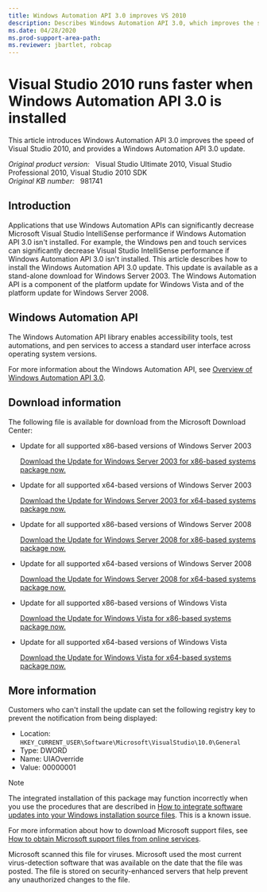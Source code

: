 ```yaml
---
title: Windows Automation API 3.0 improves VS 2010
description: Describes Windows Automation API 3.0, which improves the speed and performance of Visual Studio 2010.
ms.date: 04/28/2020
ms.prod-support-area-path:
ms.reviewer: jbartlet, robcap
---
```

# Visual Studio 2010 runs faster when Windows Automation API 3.0 is installed

This article introduces Windows Automation API 3.0 improves the speed of Visual Studio 2010, and provides a Windows Automation API 3.0 update.

_Original product version:_ &nbsp; Visual Studio Ultimate 2010, Visual Studio Professional 2010, Visual Studio 2010 SDK  
_Original KB number:_ &nbsp; 981741

## Introduction

Applications that use Windows Automation APIs can significantly decrease Microsoft Visual Studio IntelliSense performance if Windows Automation API 3.0 isn't installed. For example, the Windows pen and touch services can significantly decrease Visual Studio IntelliSense performance if Windows Automation API 3.0 isn't installed. This article describes how to install the Windows Automation API 3.0 update. This update is available as a stand-alone download for Windows Server 2003. The Windows Automation API is a component of the platform update for Windows Vista and of the platform update for Windows Server 2008.

## Windows Automation API

The Windows Automation API library enables accessibility tools, test automations, and pen services to access a standard user interface across operating system versions.

For more information about the Windows Automation API, see [Overview of Windows Automation API 3.0](/windows/win32/winauto/windows-automation-api-overview).

## Download information

The following file is available for download from the Microsoft Download Center:  

- Update for all supported x86-based versions of Windows Server 2003

    [Download the Update for Windows Server 2003 for x86-based systems package now.](https://www.microsoft.com/download/details.aspx?FamilyId=05101d13-1bbf-407e-80bd-4a538d96590e)

- Update for all supported x64-based versions of Windows Server 2003

    [Download the Update for Windows Server 2003 for x64-based systems package now.](https://www.microsoft.com/download/details.aspx?FamilyId=199333ad-a9af-4ccd-839a-4d526c6457c5)

- Update for all supported x86-based versions of Windows Server 2008

    [Download the Update for Windows Server 2008 for x86-based systems package now.](https://www.microsoft.com/download/details.aspx?FamilyId=468e4f78-d411-4932-8719-76a0b2eb1443)

- Update for all supported x64-based versions of Windows Server 2008

    [Download the Update for Windows Server 2008 for x64-based systems package now.](https://www.microsoft.com/download/details.aspx?FamilyId=5cc9aaae-9f7a-442a-8af6-113fa0068c48)

- Update for all supported x86-based versions of Windows Vista

    [Download the Update for Windows Vista for x86-based systems package now.](https://www.microsoft.com/download/details.aspx?FamilyId=6936fcf6-a63b-4b0c-afa4-ec90ed4caee6)

- Update for all supported x64-based versions of Windows Vista

    [Download the Update for Windows Vista for x64-based systems package now.](https://www.microsoft.com/download/details.aspx?FamilyId=ed01a526-82d8-49a3-b6c0-2722586b1c12)

## More information

Customers who can't install the update can set the following registry key to prevent the notification from being displayed:  

- Location: `HKEY_CURRENT_USER\Software\Microsoft\VisualStudio\10.0\General`
- Type: DWORD
- Name: UIAOverride
- Value: 00000001

> [!NOTE]
> The integrated installation of this package may function incorrectly when you use the procedures that are described in [How to integrate software updates into your Windows installation source files](https://support.microsoft.com/help/828930). This is a known issue.

For more information about how to download Microsoft support files, see
[How to obtain Microsoft support files from online services](https://support.microsoft.com/help/119591).

Microsoft scanned this file for viruses. Microsoft used the most current virus-detection software that was available on the date that the file was posted. The file is stored on security-enhanced servers that help prevent any unauthorized changes to the file.

